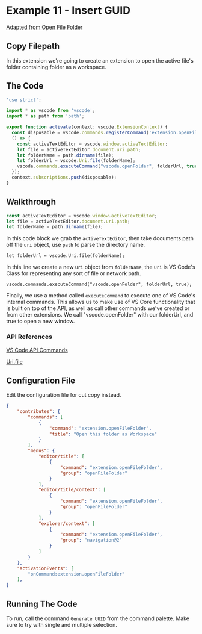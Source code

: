 # Example 11 - Insert GUID

[Adapted from Open File Folder](https://github.com/auchenberg/vscode-open-file-folder)

## Copy Filepath

In this extension we're going to create an extension to open the active file's
folder containing folder as a workspace.

## The Code

```typescript
'use strict';

import * as vscode from 'vscode';
import * as path from 'path';

export function activate(context: vscode.ExtensionContext) {
  const disposable = vscode.commands.registerCommand('extension.openFileFolder',
  () => {
    const activeTextEditor = vscode.window.activeTextEditor;
    let file = activeTextEditor.document.uri.path;
    let folderName = path.dirname(file);
    let folderUrl = vscode.Uri.file(folderName);
    vscode.commands.executeCommand("vscode.openFolder", folderUrl, true);
  });
  context.subscriptions.push(disposable);
}
```

## Walkthrough

```typescript
const activeTextEditor = vscode.window.activeTextEditor;
let file = activeTextEditor.document.uri.path;
let folderName = path.dirname(file);
```

In this code block we grab the `activeTextEditor`, then take documents path
off the `uri` object, use `path` to parse the directory name.

`let folderUrl = vscode.Uri.file(folderName);`

In this line we create a new `Uri` object from `folderName`, the `Uri` is VS
Code's Class for representing any sort of file or network path.

`vscode.commands.executeCommand("vscode.openFolder", folderUrl, true);`

Finally, we use a method called `executeCommand` to execute one of VS Code's
internal commands. This allows us to make use of VS Core functionality that is
built on top of the API, as well as call other commands we've created or from
other extensions. We call "vscode.openFolder" with our folderUrl, and true to
open a new window.

### API References

[VS Code API Commands](https://code.visualstudio.com/docs/extensionAPI/vscode-api-commands)

[Uri.file](https://code.visualstudio.com/docs/extensionAPI/vscode-api#Uri.file)

## Configuration File

Edit the configuration file for cut copy instead.

```json
{
	"contributes": {
		"commands": [
			{
				"command": "extension.openFileFolder",
				"title": "Open this folder as Workspace"
			}
		],
		"menus": {
			"editor/title": [
				{
					"command": "extension.openFileFolder",
					"group": "openFileFolder"
				}
			],			
			"editor/title/context": [
				{
					"command": "extension.openFileFolder",
					"group": "openFileFolder"
				}
			],
			"explorer/context": [
				{
					"command": "extension.openFileFolder",
					"group": "navigation@2"
				}
			]
		}
	},
    "activationEvents": [
        "onCommand:extension.openFileFolder"
    ],
}
```

## Running The Code

To run, call the command `Generate UUID` from the command palette. Make sure to
try with single and multiple selection.
